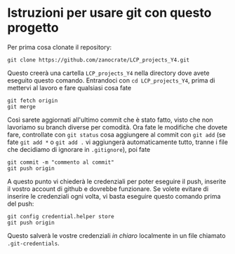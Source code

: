 # Istruzioni per usare git con questo progetto

Per prima cosa clonate il repository:
```
git clone https://github.com/zanocrate/LCP_projects_Y4.git
```
Questo creerà una cartella `LCP_projects_Y4` nella directory dove avete eseguito questo comando. Entrandoci con `cd LCP_projects_Y4`, prima di mettervi al lavoro e fare qualsiasi cosa fate
```
git fetch origin
git merge
```

Così sarete aggiornati all'ultimo commit che è stato fatto, visto che non lavoriamo su branch diverse per comodità. Ora fate le modifiche che dovete fare, controllate con `git status` cosa aggiungere al commit con `git add` (se fate `git add *` o `git add .` vi aggiungerà automaticamente tutto, tranne i file che decidiamo di ignorare in `.gitignore`), poi fate

```
git commit -m "commento al commit"
git push origin
```
A questo punto vi chiederà le credenziali per poter eseguire il push, inserite il vostro account di github e dovrebbe funzionare.
Se volete evitare di inserire le credenziali ogni volta, vi basta eseguire questo comando prima del push:

```
git config credential.helper store
git push origin
```

Questo salverà le vostre credenziali *in chiaro* localmente in un file chiamato `.git-credentials`.
